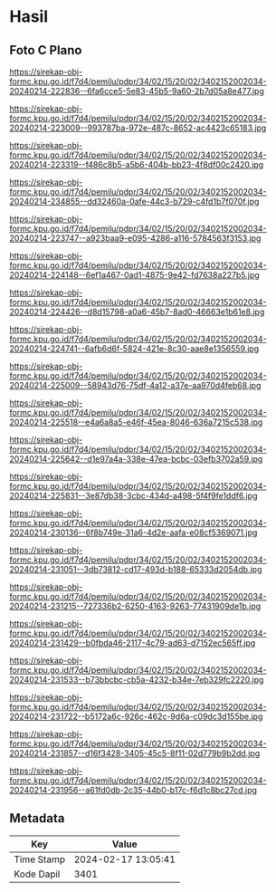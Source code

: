 # Hasil

## Foto C Plano

https://sirekap-obj-formc.kpu.go.id/f7d4/pemilu/pdpr/34/02/15/20/02/3402152002034-20240214-222836--6fa6cce5-5e83-45b5-9a60-2b7d05a8e477.jpg

https://sirekap-obj-formc.kpu.go.id/f7d4/pemilu/pdpr/34/02/15/20/02/3402152002034-20240214-223009--993787ba-972e-487c-8652-ac4423c65183.jpg

https://sirekap-obj-formc.kpu.go.id/f7d4/pemilu/pdpr/34/02/15/20/02/3402152002034-20240214-223319--f486c8b5-a5b6-404b-bb23-4f8df00c2420.jpg

https://sirekap-obj-formc.kpu.go.id/f7d4/pemilu/pdpr/34/02/15/20/02/3402152002034-20240214-234855--dd32460a-0afe-44c3-b729-c4fd1b7f070f.jpg

https://sirekap-obj-formc.kpu.go.id/f7d4/pemilu/pdpr/34/02/15/20/02/3402152002034-20240214-223747--a923baa9-e095-4286-a116-5784563f3153.jpg

https://sirekap-obj-formc.kpu.go.id/f7d4/pemilu/pdpr/34/02/15/20/02/3402152002034-20240214-224148--6ef1a467-0ad1-4875-9e42-fd7638a227b5.jpg

https://sirekap-obj-formc.kpu.go.id/f7d4/pemilu/pdpr/34/02/15/20/02/3402152002034-20240214-224426--d8d15798-a0a6-45b7-8ad0-46663e1b61e8.jpg

https://sirekap-obj-formc.kpu.go.id/f7d4/pemilu/pdpr/34/02/15/20/02/3402152002034-20240214-224741--6afb6d6f-5824-421e-8c30-aae8e1356559.jpg

https://sirekap-obj-formc.kpu.go.id/f7d4/pemilu/pdpr/34/02/15/20/02/3402152002034-20240214-225009--58943d76-75df-4a12-a37e-aa970d4feb68.jpg

https://sirekap-obj-formc.kpu.go.id/f7d4/pemilu/pdpr/34/02/15/20/02/3402152002034-20240214-225518--e4a6a8a5-e46f-45ea-8046-636a7215c538.jpg

https://sirekap-obj-formc.kpu.go.id/f7d4/pemilu/pdpr/34/02/15/20/02/3402152002034-20240214-225642--d1e97a4a-338e-47ea-bcbc-03efb3702a59.jpg

https://sirekap-obj-formc.kpu.go.id/f7d4/pemilu/pdpr/34/02/15/20/02/3402152002034-20240214-225831--3e87db38-3cbc-434d-a498-5f4f9fe1ddf6.jpg

https://sirekap-obj-formc.kpu.go.id/f7d4/pemilu/pdpr/34/02/15/20/02/3402152002034-20240214-230136--6f8b749e-31a6-4d2e-aafa-e08cf5369071.jpg

https://sirekap-obj-formc.kpu.go.id/f7d4/pemilu/pdpr/34/02/15/20/02/3402152002034-20240214-231051--3db73812-cd17-493d-b188-65333d2054db.jpg

https://sirekap-obj-formc.kpu.go.id/f7d4/pemilu/pdpr/34/02/15/20/02/3402152002034-20240214-231215--727336b2-6250-4163-9263-77431909de1b.jpg

https://sirekap-obj-formc.kpu.go.id/f7d4/pemilu/pdpr/34/02/15/20/02/3402152002034-20240214-231429--b0fbda46-2117-4c79-ad63-d7152ec565ff.jpg

https://sirekap-obj-formc.kpu.go.id/f7d4/pemilu/pdpr/34/02/15/20/02/3402152002034-20240214-231533--b73bbcbc-cb5a-4232-b34e-7eb329fc2220.jpg

https://sirekap-obj-formc.kpu.go.id/f7d4/pemilu/pdpr/34/02/15/20/02/3402152002034-20240214-231722--b5172a6c-926c-462c-9d6a-c09dc3d155be.jpg

https://sirekap-obj-formc.kpu.go.id/f7d4/pemilu/pdpr/34/02/15/20/02/3402152002034-20240214-231857--d16f3428-3405-45c5-8f11-02d779b9b2dd.jpg

https://sirekap-obj-formc.kpu.go.id/f7d4/pemilu/pdpr/34/02/15/20/02/3402152002034-20240214-231956--a61fd0db-2c35-44b0-b17c-f6d1c8bc27cd.jpg


## Metadata

| Key        | Value               |
| ---------- | ------------------- |
| Time Stamp | 2024-02-17 13:05:41 |
| Kode Dapil | 3401                |



